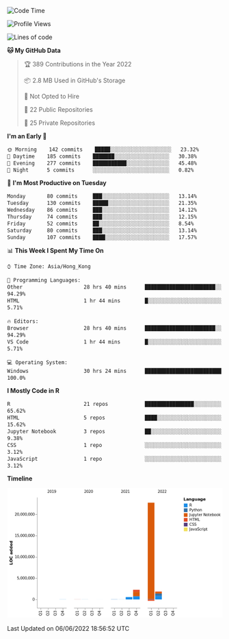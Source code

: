 

<!--**wt12318/wt12318** is a ✨ _special_ ✨ repository because its `README.md` (this file) appears on your GitHub profile.-->

<!--START_SECTION:waka-->
![Code Time](http://img.shields.io/badge/Code%20Time-281%20hrs%2037%20mins-blue)

![Profile Views](http://img.shields.io/badge/Profile%20Views-1-blue)

![Lines of code](https://img.shields.io/badge/From%20Hello%20World%20I%27ve%20Written-27%20Million%20lines%20of%20code-blue)

**🐱 My GitHub Data** 

> 🏆 389 Contributions in the Year 2022
 > 
> 📦 2.8 MB Used in GitHub's Storage 
 > 
> 🚫 Not Opted to Hire
 > 
> 📜 22 Public Repositories 
 > 
> 🔑 25 Private Repositories  
 > 
**I'm an Early 🐤** 

```text
🌞 Morning    142 commits    █████░░░░░░░░░░░░░░░░░░░░   23.32% 
🌆 Daytime    185 commits    ███████░░░░░░░░░░░░░░░░░░   30.38% 
🌃 Evening    277 commits    ███████████░░░░░░░░░░░░░░   45.48% 
🌙 Night      5 commits      ░░░░░░░░░░░░░░░░░░░░░░░░░   0.82%

```
📅 **I'm Most Productive on Tuesday** 

```text
Monday       80 commits     ███░░░░░░░░░░░░░░░░░░░░░░   13.14% 
Tuesday      130 commits    █████░░░░░░░░░░░░░░░░░░░░   21.35% 
Wednesday    86 commits     ███░░░░░░░░░░░░░░░░░░░░░░   14.12% 
Thursday     74 commits     ███░░░░░░░░░░░░░░░░░░░░░░   12.15% 
Friday       52 commits     ██░░░░░░░░░░░░░░░░░░░░░░░   8.54% 
Saturday     80 commits     ███░░░░░░░░░░░░░░░░░░░░░░   13.14% 
Sunday       107 commits    ████░░░░░░░░░░░░░░░░░░░░░   17.57%

```


📊 **This Week I Spent My Time On** 

```text
⌚︎ Time Zone: Asia/Hong_Kong

💬 Programming Languages: 
Other                    28 hrs 40 mins      ███████████████████████░░   94.29% 
HTML                     1 hr 44 mins        █░░░░░░░░░░░░░░░░░░░░░░░░   5.71%

🔥 Editors: 
Browser                  28 hrs 40 mins      ███████████████████████░░   94.29% 
VS Code                  1 hr 44 mins        █░░░░░░░░░░░░░░░░░░░░░░░░   5.71%

💻 Operating System: 
Windows                  30 hrs 24 mins      █████████████████████████   100.0%

```

**I Mostly Code in R** 

```text
R                        21 repos            ████████████████░░░░░░░░░   65.62% 
HTML                     5 repos             ████░░░░░░░░░░░░░░░░░░░░░   15.62% 
Jupyter Notebook         3 repos             ██░░░░░░░░░░░░░░░░░░░░░░░   9.38% 
CSS                      1 repo              ░░░░░░░░░░░░░░░░░░░░░░░░░   3.12% 
JavaScript               1 repo              ░░░░░░░░░░░░░░░░░░░░░░░░░   3.12%

```


**Timeline**

![Chart not found](https://raw.githubusercontent.com/wt12318/wt12318/main/charts/bar_graph.png) 


 Last Updated on 06/06/2022 18:56:52 UTC
<!--END_SECTION:waka-->



